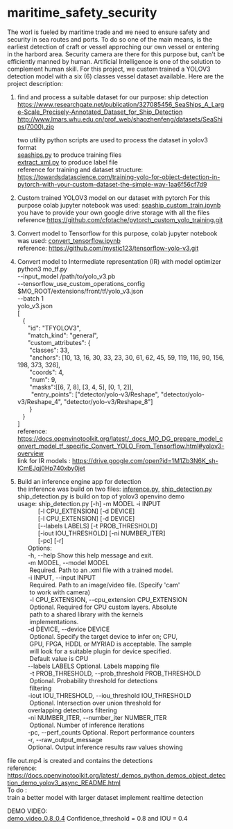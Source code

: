 # maritime_safety_security
The worl is fueled by maritime trade and we need to ensure safety and security in sea routes and ports. To do so one of the main means, is the  earliest detection of craft or vessel  approching our own vessel or entering in the harbord area. Security camera are there for this purpose but, can't be  efficiently manned by human. Artificial Intelligence is one of the solution to complement human skill.
For this project, we custom trained a YOLOV3 detection model with a six (6) classes vessel dataset available. Here are the project description:
1. find and process a suitable dataset for our purpose: ship detection<br/>
   https://www.researchgate.net/publication/327085456_SeaShips_A_Large-Scale_Precisely-Annotated_Dataset_for_Ship_Detection
   http://www.lmars.whu.edu.cn/prof_web/shaozhenfeng/datasets/SeaShips(7000).zip<br/>
   
    two utility python scripts are used to process the dataset in yolov3 format<br/>
       [seaships.py](https://github.com/zenerselom/maritime_safety_security/blob/master/seaships.py) to produce training  files<br/> 
       [extract_xml.py](https://github.com/zenerselom/maritime_safety_security/blob/master/extract_xml.py) to produce label file<br/>
  reference for training and dataset structure: https://towardsdatascience.com/training-yolo-for-object-detection-in-pytorch-with-your-custom-dataset-the-simple-way-1aa6f56cf7d9<br/>
                          
2. Custom trained YOLOV3  model on our dataset with pytorch
   For this purpose colab jupyter notebook was used: [seaship_custom_train.ipynb](https://github.com/zenerselom/maritime_safety_security/blob/master/seaship_custom_train.ipynb)
   you have to provide your own google drive storage with all the files<br/>
   reference:https://github.com/cfotache/pytorch_custom_yolo_training.git<br/>
3. Convert model to Tensorflow 
   for this purpose, colab jupyter notebook was used: [convert_tensorflow.ipynb](https://github.com/zenerselom/maritime_safety_security/blob/master/convert_tensorflow.ipynb)<br/>
   reference: https://github.com/mystic123/tensorflow-yolo-v3.git<br/>
4. Convert model to Intermediate representation (IR) with model optimizer<br/>
    python3 mo_tf.py<br/>
                    --input_model /path/to/yolo_v3.pb<br/>
                    --tensorflow_use_custom_operations_config $MO_ROOT/extensions/front/tf/yolo_v3.json<br/>
                     --batch 1<br/>
   yolo_v3.json<br/> 
   [<br/>
  &nbsp;&nbsp;&nbsp;{<br/>
    &nbsp;&nbsp;&nbsp;&nbsp;&nbsp;&nbsp;"id": "TFYOLOV3",<br/> 
    &nbsp;&nbsp;&nbsp;&nbsp;&nbsp;&nbsp;"match_kind": "general",<br/>
    &nbsp;&nbsp;&nbsp;&nbsp;&nbsp;&nbsp;"custom_attributes": {<br/>
      &nbsp;&nbsp;&nbsp;&nbsp;&nbsp;&nbsp;&nbsp;"classes": 33,<br/>
      &nbsp;&nbsp;&nbsp;&nbsp;&nbsp;&nbsp;&nbsp;"anchors": [10, 13, 16, 30, 33, 23, 30, 61, 62, 45, 59, 119, 116, 90, 156, 198, 373, 326],<br/>
      &nbsp;&nbsp;&nbsp;&nbsp;&nbsp;&nbsp;&nbsp;"coords": 4,<br/>
      &nbsp;&nbsp;&nbsp;&nbsp;&nbsp;&nbsp;&nbsp;"num": 9,<br/>
      &nbsp;&nbsp;&nbsp;&nbsp;&nbsp;&nbsp;&nbsp;"masks":[[6, 7, 8], [3, 4, 5], [0, 1, 2]],<br/>
     &nbsp;&nbsp;&nbsp;&nbsp;&nbsp;&nbsp;&nbsp; "entry_points": ["detector/yolo-v3/Reshape", "detector/yolo-v3/Reshape_4", "detector/yolo-v3/Reshape_8"]<br/>
   &nbsp;&nbsp;&nbsp;&nbsp;&nbsp;&nbsp; }<br/>
  &nbsp;&nbsp;&nbsp;}<br/>
]<br/>
   reference: https://docs.openvinotoolkit.org/latest/_docs_MO_DG_prepare_model_convert_model_tf_specific_Convert_YOLO_From_Tensorflow.html#yolov3-overview<br/>
link for IR models : https://drive.google.com/open?id=1M1Zb3N6K_sh-lCmEJqj0Hp740xby0jet<br/>

5. Build an inference engine app for  detection<br/>
the inference was build on two files: [inference.py](https://github.com/zenerselom/maritime_safety_security/blob/master/inference.py), [ship_detection.py](https://github.com/zenerselom/maritime_safety_security/blob/master/ship_detection.py)<br/>
ship_detection.py is build on top of yolov3 openvino demo<br/>
usage: ship_detection.py [-h] -m MODEL -i INPUT<br/>
&nbsp;&nbsp;&nbsp;&nbsp;&nbsp;&nbsp;&nbsp;&nbsp;&nbsp;&nbsp;&nbsp;&nbsp;[-l CPU_EXTENSION] [-d DEVICE]<br/>
&nbsp;&nbsp;&nbsp;&nbsp;&nbsp;&nbsp;&nbsp;&nbsp;&nbsp;&nbsp;&nbsp;&nbsp;[-l CPU_EXTENSION] [-d DEVICE]<br/>
&nbsp;&nbsp;&nbsp;&nbsp;&nbsp;&nbsp;&nbsp;&nbsp;&nbsp;&nbsp;&nbsp;&nbsp;[--labels LABELS] [-t PROB_THRESHOLD]<br/>
&nbsp;&nbsp;&nbsp;&nbsp;&nbsp;&nbsp;&nbsp;&nbsp;&nbsp;&nbsp;&nbsp;&nbsp;[-iout IOU_THRESHOLD] [-ni NUMBER_ITER]<br/>
&nbsp;&nbsp;&nbsp;&nbsp;&nbsp;&nbsp;&nbsp;&nbsp;&nbsp;&nbsp;&nbsp;&nbsp;[-pc] [-r]<br/>
&nbsp;&nbsp;&nbsp;&nbsp;&nbsp;&nbsp;Options:<br/>
     &nbsp;&nbsp;&nbsp;&nbsp;&nbsp;&nbsp;-h, --help            Show this help message and exit.<br/>
     &nbsp;&nbsp;&nbsp;&nbsp;&nbsp;&nbsp;-m MODEL, --model MODEL<br/>
     &nbsp;&nbsp;&nbsp;&nbsp;&nbsp;&nbsp;                   Required. Path to an .xml file with a trained model.<br/>
  &nbsp;&nbsp;&nbsp;&nbsp;&nbsp;&nbsp;-i INPUT, --input INPUT<br/>
    &nbsp;&nbsp;&nbsp;&nbsp;&nbsp;&nbsp;                    Required. Path to an image/video file. (Specify 'cam'<br/>
     &nbsp;&nbsp;&nbsp;&nbsp;&nbsp;&nbsp;                   to work with camera)<br/>
 &nbsp;&nbsp;&nbsp;&nbsp;&nbsp;&nbsp; -l CPU_EXTENSION, --cpu_extension CPU_EXTENSION<br/>
 &nbsp;&nbsp;&nbsp;&nbsp;&nbsp;&nbsp;                       Optional. Required for CPU custom layers. Absolute<br/>
 &nbsp;&nbsp;&nbsp;&nbsp;&nbsp;&nbsp;                       path to a shared library with the kernels<br/>
 &nbsp;&nbsp;&nbsp;&nbsp;&nbsp;&nbsp;                       implementations.<br/>
  &nbsp;&nbsp;&nbsp;&nbsp;&nbsp;&nbsp;-d DEVICE, --device DEVICE<br/>
  &nbsp;&nbsp;&nbsp;&nbsp;&nbsp;&nbsp;                      Optional. Specify the target device to infer on; CPU,<br/>
  &nbsp;&nbsp;&nbsp;&nbsp;&nbsp;&nbsp;                      GPU, FPGA, HDDL or MYRIAD is acceptable. The sample<br/>
  &nbsp;&nbsp;&nbsp;&nbsp;&nbsp;&nbsp;                      will look for a suitable plugin for device specified.<br/>
  &nbsp;&nbsp;&nbsp;&nbsp;&nbsp;&nbsp;                      Default value is CPU<br/>
  &nbsp;&nbsp;&nbsp;&nbsp;&nbsp;&nbsp;--labels LABELS       Optional. Labels mapping file<br/>
 &nbsp;&nbsp;&nbsp;&nbsp;&nbsp;&nbsp; -t PROB_THRESHOLD, --prob_threshold PROB_THRESHOLD<br/>
  &nbsp;&nbsp;&nbsp;&nbsp;&nbsp;&nbsp;                      Optional. Probability threshold for detections<br/>
   &nbsp;&nbsp;&nbsp;&nbsp;&nbsp;&nbsp;                     filtering<br/>
  &nbsp;&nbsp;&nbsp;&nbsp;&nbsp;&nbsp;-iout IOU_THRESHOLD, --iou_threshold IOU_THRESHOLD<br/>
   &nbsp;&nbsp;&nbsp;&nbsp;&nbsp;&nbsp;                     Optional. Intersection over union threshold for<br/>
                        &nbsp;&nbsp;&nbsp;&nbsp;&nbsp;&nbsp;overlapping detections filtering<br/>
  &nbsp;&nbsp;&nbsp;&nbsp;&nbsp;&nbsp;-ni NUMBER_ITER, --number_iter NUMBER_ITER<br/>
  &nbsp;&nbsp;&nbsp;&nbsp;&nbsp;&nbsp;                      Optional. Number of inference iterations<br/>
  &nbsp;&nbsp;&nbsp;&nbsp;&nbsp;&nbsp;-pc, --perf_counts    Optional. Report performance counters<br/>
  &nbsp;&nbsp;&nbsp;&nbsp;&nbsp;&nbsp;-r, --raw_output_message<br/>
  &nbsp;&nbsp;&nbsp;&nbsp;&nbsp;&nbsp;Optional. Output inference results raw values showing<br/>
                       
                        
 file out.mp4 is created and contains the detections<br/>
reference: https://docs.openvinotoolkit.org/latest/_demos_python_demos_object_detection_demo_yolov3_async_README.html<br/>
To do : <br/>
train a better model with larger dataset 
implement realtime detection<br/>


DEMO VIDEO:<br/>
[demo_video_0.8_0.4](https://github.com/zenerselom/maritime_safety_security/blob/master/out.mp4) Confidence_threshold = 0.8 and IOU = 0.4
